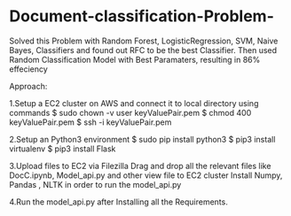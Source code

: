 # Document-classification-Problem-

Solved this Problem with Random Forest, LogisticRegression, SVM, Naive Bayes, Classifiers and found out RFC to be the best Classifier. Then used Random Classification Model with Best Paramaters, resulting in 86% effeciency

Approach:

1.Setup a EC2 cluster on AWS and connect it to local directory using commands
$ sudo chown -v user keyValuePair.pem 
$ chmod 400 keyValuePair.pem 
$ ssh -i keyValuePair.pem

2.Setup an Python3 environment
$ sudo pip install python3
$ pip3 install virtualenv 
$ pip3 install Flask

3.Upload files to EC2 via Filezilla
Drag and drop all the relevant files like DocC.ipynb, Model_api.py and other view file to EC2 cluster
Install Numpy, Pandas , NLTK in order to run the model_api.py

4.Run the model_api.py after Installing all the Requirements.

